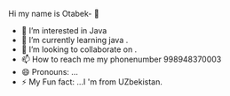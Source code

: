 Hi my name is Otabek- 👋 
- 👀 I’m interested in Java 
- 🌱 I’m currently learning java .
- 💞️ I’m looking to collaborate on .
- 📫 How to reach me my phonenumber 998948370003
- 😄 Pronouns: ...
- ⚡ My Fun fact: ...I 'm from UZbekistan.

<!---
OtabeKMominov1/OtabeKMominov1 is a ✨ special ✨ repository because its `README.md` (this file) appears on your GitHub profile.
You can click the Preview link to take a look at your changes.
--->
